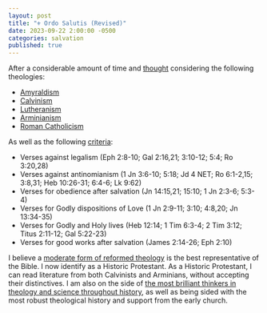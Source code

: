 ```yaml
---
layout: post
title: "⚜️ Ordo Salutis (Revised)"
date: 2023-09-22 2:00:00 -0500
categories: salvation
published: true
---
```


After a considerable amount of time and [thought](https://sevenshepherd.github.io/the-christian-walk/) considering the following theologies:

- [Amyraldism](https://sevenshepherd.github.io/ordo-salutis-amyraldian/)
- [Calvinism](https://sevenshepherd.github.io/ordo-salutis-reformed//)
- [Lutheranism](https://sevenshepherd.github.io/ordo-salutis-lutheran/)
- [Arminianism](https://sevenshepherd.github.io/ordo-salutis-arminian/)
- [Roman Catholicism](https://sevenshepherd.github.io/ordo-salutis-roman-catholicism/)

As well as the following [criteria](https://sevenshepherd.github.io/the-christian-walk/):

- Verses against legalism (Eph 2:8-10; Gal 2:16,21; 3:10-12; 5:4; Ro 3:20,28)
- Verses against antinomianism (1 Jn 3:6-10; 5:18; Jd 4 NET; Ro 6:1-2,15; 3:8,31; Heb 10:26-31; 6:4-6; Lk 9:62)
- Verses for obedience after salvation (Jn 14:15,21; 15:10; 1 Jn 2:3-6; 5:3-4)
- Verses for Godly dispositions of Love (1 Jn 2:9-11; 3:10; 4:8,20; Jn 13:34-35)
- Verses for Godly and Holy lives (Heb 12:14; 1 Tim 6:3-4; 2 Tim 3:12; Titus 2:11-12; Gal 5:22-23)
- Verses for good works after salvation (James 2:14-26; Eph 2:10)

I believe a [moderate form of reformed theology](https://sevenshepherd.github.io/ordo-salutis-amyraldian/) is the best representative of the Bible. I now identify as a Historic Protestant. As a Historic Protestant, I can read literature from both Calvinists and Arminians, without accepting their distinctives. I am also on the side of [the most brilliant thinkers in theology and science throughout history](https://sevenshepherd.github.io/science/), as well as being sided with the most robust theological history and support from the early church.


<script>
    var refTagger = {
        settings: {
            bibleVersion: 'ESV'
        }
    }; 

    (function(d, t) {
        var n=d.querySelector('[nonce]');
        refTagger.settings.nonce = n && (n.nonce||n.getAttribute('nonce'));
        var g = d.createElement(t), s = d.getElementsByTagName(t)[0];
        g.src = 'https://api.reftagger.com/v2/RefTagger.js';
        g.nonce = refTagger.settings.nonce;
        s.parentNode.insertBefore(g, s);
    }(document, 'script'));
</script>
